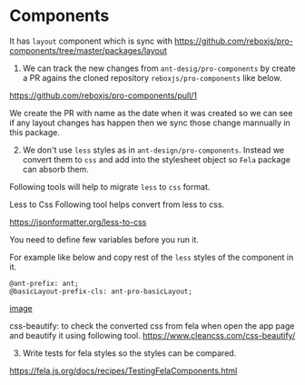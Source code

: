 # Components


It has `layout` component which is sync with https://github.com/reboxjs/pro-components/tree/master/packages/layout



1. We can track the new changes from `ant-desig/pro-components` by create a PR agains the cloned repository `reboxjs/pro-components` like below. 

https://github.com/reboxjs/pro-components/pull/1

We create the PR with name as the date when it was created so we can see if any layout changes has happen then we sync those change mannually in this package.


2. We don't use `less` styles as in `ant-design/pro-components`. Instead we convert them to `css` and add into the stylesheet object so `Fela` package can absorb them. 


Following tools will help to migrate `less` to `css` format. 


Less to Css
Following tool helps convert from less to css. 

https://jsonformatter.org/less-to-css

You need to define few variables before you run it. 

For example like below and copy rest of the `less` styles of the component in it. 


```
@ant-prefix: ant;
@basicLayout-prefix-cls: ant-pro-basicLayout;
```

[image](./docs/less-to-css-screenshot.png)



css-beautify: to check the converted css from fela when open the app page and beautify it using following tool. 
https://www.cleancss.com/css-beautify/



3. Write tests for fela styles so the styles can be compared. 

https://fela.js.org/docs/recipes/TestingFelaComponents.html
